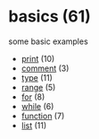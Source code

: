 # basics (61)
some basic examples

+ [print](print/README.md) (10)
+ [comment](comment/README.md) (3)
+ [type](type/README.md) (11)
+ [range](range/README.md) (5)
+ [for](for/README.md) (8)
+ [while](while/README.md) (6)
+ [function](function/README.md) (7)
+ [list](list/README.md) (11)

